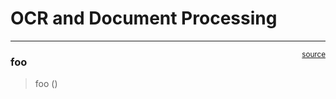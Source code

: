 # OCR and Document Processing


<!-- WARNING: THIS FILE WAS AUTOGENERATED! DO NOT EDIT! -->

------------------------------------------------------------------------

<a
href="https://github.com/jchenj/hungarian-ocr/blob/main/hungarian_ocr/core.py#L9"
target="_blank" style="float:right; font-size:smaller">source</a>

### foo

>  foo ()
